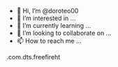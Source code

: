 - 👋 Hi, I’m @doroteo00
- 👀 I’m interested in ...
- 🌱 I’m currently learning ...
- 💞️ I’m looking to collaborate on ...
- 📫 How to reach me ...

<!---
doroteo00/doroteo00 is a ✨ special ✨ repository because its `README.md` (this file) appears on your GitHub profile.
You can click the Preview link to take a look at your changes.
--->.com.dts.freefireht

